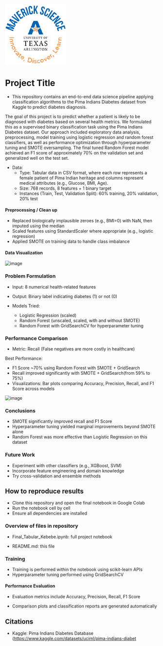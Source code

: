 ![](UTA-DataScience-Logo.png)

# Project Title

* This repository contains an end-to-end data science pipeline applying classification algorithms to the Pima Indians Diabetes dataset from Kaggle to predict diabetes diagnosis.


The goal of this project is to predict whether a patient is likely to be diagnosed with diabetes based on several health metrics. We formulated this as a supervised binary classification task using the Pima Indians Diabetes dataset. Our approach included exploratory data analysis, preprocessing, model training using logistic regression and random forest classifiers, as well as performance optimization through hyperparameter tuning and SMOTE oversampling. The final tuned Random Forest model achieved an F1 score of approximately 70% on the validation set and generalized well on the test set.

* Data:
  * Type: Tabular data in CSV format, where each row represents a female patient of Pima Indian heritage and columns represent medical attributes (e.g., Glucose, BMI, Age).
  * Size: 768 records, 8 features + 1 binary target
  * Instances (Train, Test, Validation Split): 60% training, 20% validation, 20% test

#### Preprocessing / Clean up

* Replaced biologically implausible zeroes (e.g., BMI=0) with NaN, then imputed using the median
* Scaled features using StandardScaler where appropriate (e.g., logistic regression)
* Applied SMOTE on training data to handle class imbalance

#### Data Visualization

![image](https://github.com/user-attachments/assets/ae5fe93c-2cc2-40b5-8f6d-230ab7aea99f)

### Problem Formulation

* Input: 8 numerical health-related features
* Output: Binary label indicating diabetes (1) or not (0)
* Models Tried:

  * Logistic Regression (scaled)
  * Random Forest (unscaled, scaled, with and without SMOTE)
  * Random Forest with GridSearchCV for hyperparameter tuning

### Performance Comparison

* Metric: Recall (False negatives are more costly in healthcare)

Best Performance:

 * F1 Score ~70% using Random Forest with SMOTE + GridSearch
 * Recall improved significantly with SMOTE + GridSearch(from 59% to 75%)
 * Visualizations: Bar plots comparing Accuracy, Precision, Recall, and F1 Score across models
   
![image](https://github.com/user-attachments/assets/757c2382-481f-4c6a-8e64-cacd374caac2)

### Conclusions

* SMOTE significantly improved recall and F1 Score
* Hyperparameter tuning yielded marginal improvements beyond SMOTE alone
* Random Forest was more effective than Logistic Regression on this dataset
  
### Future Work

* Experiment with other classifiers (e.g., XGBoost, SVM)
* Incorporate feature engineering and domain knowledge
* Try cross-validation and ensemble methods

## How to reproduce results

* Clone this repository and open the final notebook in Google Colab
* Run the notebook cell by cell
* Ensure all dependencies are installed

### Overview of files in repository

* Final_Tabular_Kebebe.ipynb: full project notebook

* README.md: this file

### Training

* Training is performed within the notebook using scikit-learn APIs
* Hyperparameter tuning performed using GridSearchCV
  
#### Performance Evaluation

* Evaluation metrics include Accuracy, Precision, Recall, F1 Score

* Comparison plots and classification reports are generated automatically


## Citations

* Kaggle: Pima Indians Diabetes Database (https://www.kaggle.com/datasets/uciml/pima-indians-diabet







